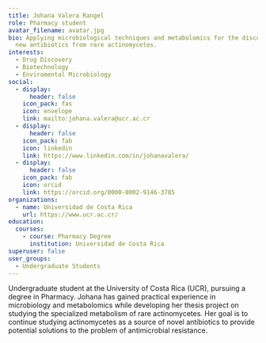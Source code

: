 ```yaml
---
title: Johana Valera Rangel
role: Pharmacy student
avatar_filename: avatar.jpg
bio: Applying microbiological techniques and metabolomics for the discovery of
  new antibiotics from rare actinomycetes.
interests:
  - Drug Discovery
  - Biotechnology
  - Enviromental Microbiology
social:
  - display:
      header: false
    icon_pack: fas
    icon: envelope
    link: mailto:johana.valera@ucr.ac.cr
  - display:
      header: false
    icon_pack: fab
    icon: linkedin
    link: https://www.linkedin.com/in/johanavalera/
  - display:
      header: false
    icon_pack: fab
    icon: orcid
    link: https://orcid.org/0000-0002-9146-3785
organizations:
  - name: Universidad de Costa Rica
    url: https://www.ucr.ac.cr/
education:
  courses:
    - course: Pharmacy Degree
      institution: Universidad de Costa Rica
superuser: false
user_groups:
  - Undergraduate Students
---
```

Undergraduate student at the University of Costa Rica (UCR), pursuing a degree in Pharmacy. Johana has gained practical experience in microbiology and metabolomics while developing her thesis project on studying the specialized metabolism of rare actinomycetes. Her goal is to continue studying actinomycetes as a source of novel antibiotics to provide potential solutions to the problem of antimicrobial resistance.
